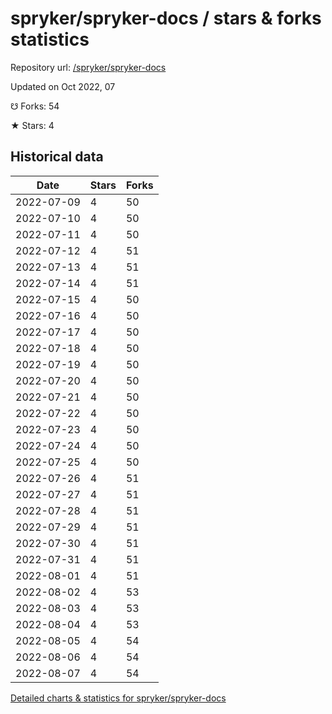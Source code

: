 # spryker/spryker-docs / stars & forks statistics

Repository url: [/spryker/spryker-docs](https://github.com/spryker/spryker-docs)

Updated on Oct 2022, 07

☋ Forks: 54

★ Stars: 4

## Historical data
| Date | Stars | Forks |
|------|-------|-------|
| 2022-07-09 | 4 | 50 | 
| 2022-07-10 | 4 | 50 | 
| 2022-07-11 | 4 | 50 | 
| 2022-07-12 | 4 | 51 | 
| 2022-07-13 | 4 | 51 | 
| 2022-07-14 | 4 | 51 | 
| 2022-07-15 | 4 | 50 | 
| 2022-07-16 | 4 | 50 | 
| 2022-07-17 | 4 | 50 | 
| 2022-07-18 | 4 | 50 | 
| 2022-07-19 | 4 | 50 | 
| 2022-07-20 | 4 | 50 | 
| 2022-07-21 | 4 | 50 | 
| 2022-07-22 | 4 | 50 | 
| 2022-07-23 | 4 | 50 | 
| 2022-07-24 | 4 | 50 | 
| 2022-07-25 | 4 | 50 | 
| 2022-07-26 | 4 | 51 | 
| 2022-07-27 | 4 | 51 | 
| 2022-07-28 | 4 | 51 | 
| 2022-07-29 | 4 | 51 | 
| 2022-07-30 | 4 | 51 | 
| 2022-07-31 | 4 | 51 | 
| 2022-08-01 | 4 | 51 | 
| 2022-08-02 | 4 | 53 | 
| 2022-08-03 | 4 | 53 | 
| 2022-08-04 | 4 | 53 | 
| 2022-08-05 | 4 | 54 | 
| 2022-08-06 | 4 | 54 | 
| 2022-08-07 | 4 | 54 | 


[Detailed charts & statistics for spryker/spryker-docs](https://reviewgithub.com/rep/spryker/spryker-docs)
